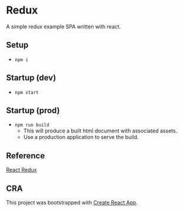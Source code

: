 # Redux

A simple redux example SPA written with react.

## Setup

- `npm i`

## Startup (dev)

- `npm start`

## Startup (prod)

- `npm run build`
  - This will produce a built html document with associated assets.
  - Use a production application to serve the build.

## Reference

[React Redux](https://react-redux.js.org/)

## CRA

This project was bootstrapped with [Create React App](https://github.com/facebook/create-react-app).
